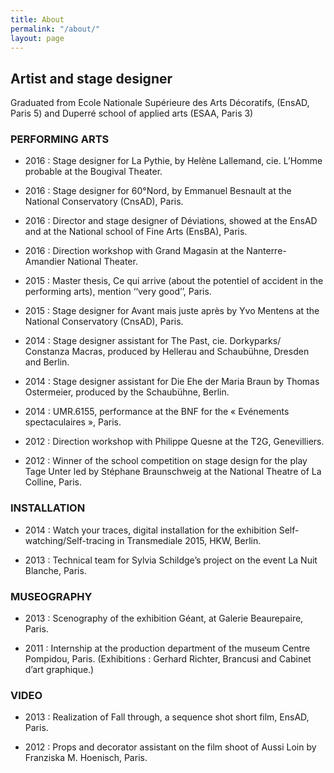```yaml
---
title: About
permalink: "/about/"
layout: page
---
```


## Artist and stage designer


Graduated from Ecole Nationale Supérieure des Arts Décoratifs, (EnsAD, Paris 5) and Duperré school of applied arts (ESAA, Paris 3)




### PERFORMING ARTS
* 2016 : Stage designer for La Pythie, by Helène Lallemand, cie. L’Homme probable at the Bougival Theater.

* 2016 : Stage designer for 60°Nord, by Emmanuel Besnault at the National Conservatory (CnsAD), Paris.

* 2016 : Director and stage designer of Déviations, showed at the EnsAD and at the National school of Fine Arts (EnsBA), Paris.

* 2016 : Direction workshop with Grand Magasin at the Nanterre-Amandier National Theater.

* 2015 : Master thesis, Ce qui arrive (about the potentiel of accident in the performing arts), mention ‘‘very good’’, Paris.

* 2015 : Stage designer for Avant mais juste après by Yvo Mentens at the National Conservatory (CnsAD), Paris. 

* 2014 : Stage designer assistant for The Past, cie. Dorkyparks/ Constanza Macras, produced by Hellerau and Schaubühne, Dresden and Berlin.

* 2014 : Stage designer assistant for Die Ehe der Maria Braun by Thomas Ostermeier, produced by the Schaubühne, Berlin.

* 2014 : UMR.6155, performance at the BNF for the « Evénements spectaculaires », Paris.

* 2012 : Direction workshop with Philippe Quesne at the T2G, Genevilliers.

* 2012 : Winner of the school competition on stage design for the play Tage Unter led by Stéphane Braunschweig at the National Theatre of La Colline, Paris.




### INSTALLATION
* 2014 : Watch your traces, digital installation for the exhibition Self-watching/Self-tracing in Transmediale 2015, HKW, Berlin. 

* 2013 : Technical team for Sylvia Schildge’s project on the event La Nuit Blanche, Paris.




### MUSEOGRAPHY
* 2013 : Scenography of the exhibition Géant, at Galerie Beaurepaire, Paris.

* 2011 : Internship at the production department of the museum Centre Pompidou, Paris. (Exhibitions : Gerhard Richter, Brancusi and Cabinet d’art graphique.)




### VIDEO
* 2013 : Realization of Fall through, a sequence shot short film, EnsAD, Paris.

* 2012 : Props and decorator assistant on the film shoot of Aussi Loin by Franziska M. Hoenisch, Paris.
